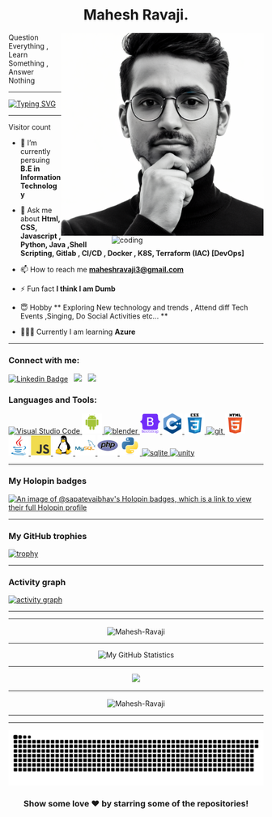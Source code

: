 <h1 align="center">
  Mahesh Ravaji.
</h1>





<img src="image.png" align="right" width=400 />
<p align="left" > Question Everything , Learn Something , Answer Nothing  </p>
  


---

[![Typing SVG](https://readme-typing-svg.herokuapp.com?color=1177F7&center=true&vCenter=true&width=700&height=100&lines=Hello!+I+am+Mahesh+Ravaji+;I+am+a+passionate+Software+Developer;I+like+to+build+products+to+solve++real+world+problems+;I'm+a+problem-solving+software+developer+;I+build+software+for+real-world+needs+;Solving+problems+with+code+is+my+passion+;I+create+software+to+address+practical+issues+;My+focus+is+on+software+that+tackles+real+problems+;I'm+a+software+developer+who+thrives+on+solutions+;Crafting+products+to+solve+problems+is+my+thing+;I+develop+software+for+real-life+challenges+;My+code+is+dedicated+to+practical+solutions+;Software+development+is+my+path+to+real-world+impact+;I+love+coding+to+solve+everyday+problems+;My+software+work+is+all+about+real-world+solutions+;I'm+a+developer+dedicated+to+real+problems+;My+software+solutions+aim+to+make+life+better+;I+code+with+a+purpose+–+solving+real+issues
)](https://git.io/typing-svg)

---
<img align="right" alt="coding" width=300 src="https://cdn.dribbble.com/users/2401141/screenshots/5487982/media/f94135193d842e240e9c1267e4d9ca89.gif"/>

<!--<p align="left"> <img src="https://komarev.com/ghpvc/?username=sapatevaibhav&label=Profile%20views&color=0e75b6&style=flat&" alt="sapatevaibhav" /> </p>-->
<p align="left">
    Visitor count<br>
  <!-- <img src="https://profile-counter.glitch.me/sapatevaibhav/count.svg" /> -->
</p>    

<!--<p align="left"> <a href="https://github.com/ryo-ma/github-profile-trophy"><img src="https://github-profile-trophy.vercel.app/?username=sapatevaibhav" alt="sapatevaibhav" /></a> </p> -->

- 🌱 I’m currently persuing **B.E in Information Technology**

- 💬 Ask me about **Html, CSS, Javascript , Python, Java ,Shell Scripting, Gitlab , CI/CD , Docker , K8S, Terraform (IAC) [DevOps]**

- 📫 How to reach me **maheshravaji3@gmail.com**

- ⚡ Fun fact **I think I am Dumb**

- 😇 Hobby ** Exploring New technology and trends , Attend diff Tech Events ,Singing, Do Social Activities etc... **

- 🧑🏻‍💻 Currently I am learning **Azure**

---
<h3 align="left">Connect with me:</h3>

[![Linkedin Badge](https://img.shields.io/badge/-Mahesh_Ravaji-blue?style=flat&logo=Linkedin&logoColor=white)](https://www.linkedin.com/in/mahesh-ravaji-70564622b/)  &nbsp;
<a href="https://www.instagram.com/mahesh_ravaji/"><img src="https://img.shields.io/badge/-mahesh_ravaji-E4405F?style=flat&logo=Instagram&logoColor=white"/></a> &nbsp;
<a href="https://x.com/sapatevai"><img src="https://img.shields.io/badge/-Sapate_Vaibhav-black?style=flat&logo=x&logoColor=blacwhite"/></a> &nbsp;

<h3 align="left">Languages and Tools:</h3>
<p align="left">
<a href="https://code.visualstudio.com/" target="_blank" rel="noreferrer">
<img  alt="Visual Studio Code" width="40" src="https://cdn.jsdelivr.net/gh/devicons/devicon/icons/vscode/vscode-original.svg" /> </a>
<a href="https://developer.android.com" target="_blank" rel="noreferrer"> 
<img src="https://raw.githubusercontent.com/devicons/devicon/master/icons/android/android-original-wordmark.svg" alt="android" width="40" height="40"/> </a>
<a href="https://www.blender.org/" target="_blank" rel="noreferrer">
<img src="https://download.blender.org/branding/community/blender_community_badge_white.svg" alt="blender" width="40" height="40"/> </a> 
<a href="https://getbootstrap.com" target="_blank" rel="noreferrer"> 
<img src="https://raw.githubusercontent.com/devicons/devicon/master/icons/bootstrap/bootstrap-plain-wordmark.svg" alt="bootstrap" width="40" height="40"/> </a> 
<a href="https://www.w3schools.com/cpp/" target="_blank" rel="noreferrer">
<img src="https://raw.githubusercontent.com/devicons/devicon/master/icons/cplusplus/cplusplus-original.svg" alt="cplusplus" width="40" height="40"/> </a> 
<a href="https://www.w3schools.com/css/" target="_blank" rel="noreferrer"> 
<img src="https://raw.githubusercontent.com/devicons/devicon/master/icons/css3/css3-original-wordmark.svg" alt="css3" width="40" height="40"/> </a>
<a href="https://git-scm.com/" target="_blank" rel="noreferrer"> 
<img src="https://www.vectorlogo.zone/logos/git-scm/git-scm-icon.svg" alt="git" width="40" height="40"/> </a>
<a href="https://www.w3.org/html/" target="_blank" rel="noreferrer"> 
<img src="https://raw.githubusercontent.com/devicons/devicon/master/icons/html5/html5-original-wordmark.svg" alt="html5" width="40" height="40"/> </a> 
<a href="https://www.java.com" target="_blank" rel="noreferrer">
<img src="https://raw.githubusercontent.com/devicons/devicon/master/icons/java/java-original.svg" alt="java" width="40" height="40"/> </a>
<a href="https://developer.mozilla.org/en-US/docs/Web/JavaScript" target="_blank" rel="noreferrer"> 
<img src="https://raw.githubusercontent.com/devicons/devicon/master/icons/javascript/javascript-original.svg" alt="javascript" width="40" height="40"/> </a>
<a href="https://www.linux.org/" target="_blank" rel="noreferrer"> 
<img src="https://raw.githubusercontent.com/devicons/devicon/master/icons/linux/linux-original.svg" alt="linux" width="40" height="40"/> </a>
<a href="https://www.mysql.com/" target="_blank" rel="noreferrer"> 
<img src="https://raw.githubusercontent.com/devicons/devicon/master/icons/mysql/mysql-original-wordmark.svg" alt="mysql" width="40" height="40"/> </a> 
<a href="https://www.php.net" target="_blank" rel="noreferrer"> 
<img src="https://raw.githubusercontent.com/devicons/devicon/master/icons/php/php-original.svg" alt="php" width="40" height="40"/> </a> 
<a href="https://www.python.org" target="_blank" rel="noreferrer"> 
<img src="https://raw.githubusercontent.com/devicons/devicon/master/icons/python/python-original.svg" alt="python" width="40" height="40"/> </a>
<a href="https://www.sqlite.org/" target="_blank" rel="noreferrer">
<img src="https://www.vectorlogo.zone/logos/sqlite/sqlite-icon.svg" alt="sqlite" width="40" height="40"/> </a> 
<a href="https://unity.com/" target="_blank" rel="noreferrer"> <img src="https://www.vectorlogo.zone/logos/unity3d/unity3d-icon.svg" alt="unity" width="40" height="40"/> </a> </p>

---

### My Holopin badges

[![An image of @sapatevaibhav's Holopin badges, which is a link to view their full Holopin profile](https://holopin.io/@maheshravaji)](https://holopin.io/@sapatevaibhav)

---

### My GitHub trophies

[![trophy](https://github-profile-trophy.vercel.app/?username=Mahesh-Ravaji&theme=onedark)](https://github.com/Mahesh-Ravaji)

---

### Activity graph
[![activity graph](https://github-readme-activity-graph.vercel.app/graph?username=Mahesh-Ravaji&bg_color=000000&color=ffffff&line=ff7b00&point=ffffff&area=true&hide_border=true)](https://github.com/Mahesh-Ravaji)


</div>
<!--
### 💻 My Contribution Graph:
![](https://github-profile-summary-cards.vercel.app/api/cards/profile-details?username=sapatevaibhav&theme=vue)
   ![](https://activity-graph.herokuapp.com/graph?username=sapatevaibhav&theme=dracula&hide_border=true&area=true)
  <br/>
-->

---
<!-- 
<h3 align="center">Activity</h3>
<img align="right" width="390" alt="metrics" src="./metrics.svg">
<img align="left" width="390" alt="🦑" src="./metrics.classic.svg">
<img align="center" width="390" alt="achievements.svg" src="./achievements.svg"> -->


---




<div align="center"> <img align="center" src="https://github-readme-streak-stats.herokuapp.com/?user=Mahesh-Ravaji&theme=dracula" alt="Mahesh-Ravaji" />

  
---
  
![My GitHub Statistics](https://github-readme-stats.vercel.app/api?username=Mahesh-Ravaji&show_icons=true&count_private=true&hide_title=true&theme=dracula)
<br>

---

![](https://github-contributor-stats.vercel.app/api?username=Mahesh-Ravaji&limit=5&theme=tokyonight&combine_all_yearly_contributions=true)

---

<img align="center" src="https://github-readme-stats.vercel.app/api/top-langs?username=Mahesh-Ravaji&show_icons=true&locale=en&layout=compact&theme=dracula" alt="Mahesh-Ravaji" />

---
<!-- 
<a href="https://wakatime.com/@Mahesh-Ravaji"> <img src="https://wakatime.com/share/@Mahesh-Ravaji/b47ff41e-c77d-4a6b-a60f-8a249e7a1be3.png" alt="Project Image" height="400px"> </a> -->


---
![snake gif](github-user-contribution.svg)

<!--
![snake gif](https://github.com/sapatevaibhav/sapatevaibhav/blob/output/github-contribution-grid-snake.svg)

![GitHub metrics](https://metrics.lecoq.io/sapatevaibhav) --> 



### Show some love ❤️ by starring some of the repositories!
